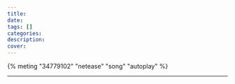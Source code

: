 ```yaml
---
title:
date: 
tags: []
categories: 
description: 
cover: 
---
```


{% meting "34779102" "netease" "song" "autoplay" %}

---



